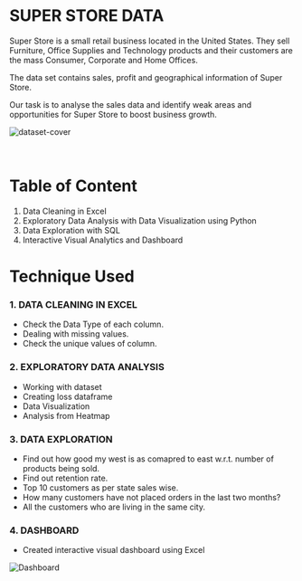 
# SUPER STORE DATA

Super Store is a small retail business located in the United States. They sell Furniture, Office Supplies and Technology products and their customers are the mass Consumer, Corporate and Home Offices.

The data set contains sales, profit and geographical information of Super Store.

Our task is to analyse the sales data and identify weak areas and opportunities for Super Store to boost business growth.

![dataset-cover](https://user-images.githubusercontent.com/115058343/210835355-7c5cf0b9-c1cb-4aa4-9e24-3f451ef89ef3.jpg)

<br>

# Table of Content

1. Data Cleaning in Excel
2. Exploratory Data Analysis with Data Visualization using Python
3. Data Exploration with SQL
4. Interactive Visual Analytics and Dashboard

# Technique Used

### 1. DATA CLEANING IN EXCEL

* Check the Data Type of each column. 
* Dealing with missing values. 
* Check the unique values of column.


### 2. EXPLORATORY DATA ANALYSIS

* Working with dataset
* Creating loss dataframe
* Data Visualization
* Analysis from Heatmap


### 3. DATA EXPLORATION

* Find out how good my west is as comapred to east w.r.t. number of products being sold.
* Find out retention rate.
* Top 10 customers as per state sales wise.
* How many customers have not placed orders in the last two months?
* All the customers who are living in the same city.


### 4. DASHBOARD

* Created interactive visual dashboard using Excel

![Dashboard](https://user-images.githubusercontent.com/115058343/210371481-b0665fe0-fdaf-4c9c-8c14-c47f3de8e331.jpg)
